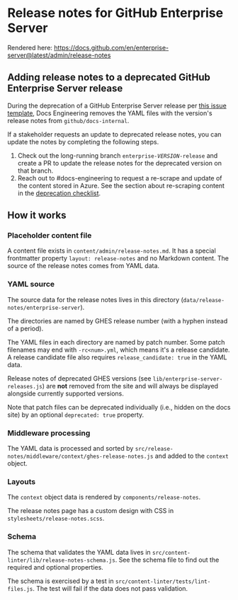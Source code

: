 # Release notes for GitHub Enterprise Server

Rendered here: https://docs.github.com/en/enterprise-server@latest/admin/release-notes <!-- markdownlint-disable-line search-replace -->

## Adding release notes to a deprecated GitHub Enterprise Server release

During the deprecation of a GitHub Enterprise Server release per [this issue template](/src/ghes-releases/lib/deprecation-steps.md), Docs Engineering removes the YAML files with the version's release notes from `github/docs-internal`.

If a stakeholder requests an update to deprecated release notes, you can update the notes by completing the following steps.

1. Check out the long-running branch <code>enterprise-<em>VERSION</em>-release</code> and create a PR to update the release notes for the deprecated version on that branch.
1. Reach out to #docs-engineering to request a re-scrape and update of the content stored in Azure. See the section about re-scraping content in the [deprecation checklist](/src/ghes-releases/lib/deprecation-steps.md).

## How it works

### Placeholder content file

A content file exists in `content/admin/release-notes.md`. It has a special frontmatter property `layout: release-notes` and no Markdown content. The source of the release notes comes from YAML data.

### YAML source

The source data for the release notes lives in this directory (`data/release-notes/enterprise-server`).

The directories are named by GHES release number (with a hyphen instead of a period).

The YAML files in each directory are named by patch number. Some patch filenames may end with `-rc<num>.yml`, which means it's a release candidate. A release candidate file also requires `release_candidate: true` in the YAML data.

Release notes of deprecated GHES versions (see `lib/enterprise-server-releases.js`) are **not** removed from the site and will always be displayed alongside currently supported versions.

Note that patch files can be deprecated individually (i.e., hidden on the docs site) by an optional `deprecated: true` property.

### Middleware processing

The YAML data is processed and sorted by `src/release-notes/middleware/context/ghes-release-notes.js` and added to the `context` object.

### Layouts

The `context` object data is rendered by `components/release-notes`.

The release notes page has a custom design with CSS in `stylesheets/release-notes.scss`.

### Schema

The schema that validates the YAML data lives in `src/content-linter/lib/release-notes-schema.js`. See the schema file to find out the required and optional properties.

The schema is exercised by a test in `src/content-linter/tests/lint-files.js`. The test will fail if the data does not pass validation.
